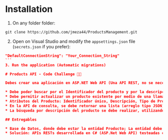 # Installation

1. On any folder folder:

`git clone https://github.com/jmeza44/ProductsManagement.git`

2. Open on Visual Studio and modify the `appsettings.json` file (`secrets.json` if you prefer):

````json
"DefaultConnectionString": "Your_Connection_String"
```
3. Run the application (Automatic migrations)

# Products API - Code Challenge 🐱‍👤

Debes crear una aplicación en ASP.NET Web API (Una API REST, no se necesita crear el Front-End, solo el Back-End y las APIs) que nos permita registrar, modificar, eliminar y consultar productos, teniendo en cuenta las siguientes premisas:

* Debe poder buscar por el Identificador del producto y por la descripción del mismo (like o contains).
* Debe permitir actualizar un producto existente por medio de una llamada PUT, el body y el ID del producto en la URL.
* Atributos del Producto: Identificador único, Descripción, Tipo de Producto (Bienes, vehículos, terrenos, Apartamentos), Valor, Fecha Compra, Estado del Producto (Activo o Inactivo).
* En la API de consulta, se debe retornar una lista (arreglo tipo JSON) con los objetos productos y sus propiedades (Identificador único, Descripción, Tipo de Producto, Estado del Producto).
* La búsqueda por descripción del producto se debe realizar, utilizando una llamada GET y un QueryString con parámetros para la consulta (Como lo hace Google /search?q=ejemplo), debe permitir al usuario consultar todos los productos que contengan dentro de su descripción la palara ingresada en el filtro de búsqueda.

## Entregables

* Base de Datos, donde debe estar la entidad Producto; La entidad debe tener llaves primarias e índices. (Crear base de datos Local)
* Solución: APIs RESTs desarrollada en C# (ASP.Net Web API) testeadas con la herramienta Postman para la consulta, registro, eliminación y actualización de productos.
